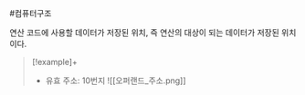 #컴퓨터구조 

연산 코드에 사용할 데이터가 저장된 위치, 즉 연산의 대상이 되는 데이터가 저장된 위치이다.

> [!example]+ 
> + 유효 주소: 10번지
> ![[오퍼랜드_주소.png]]